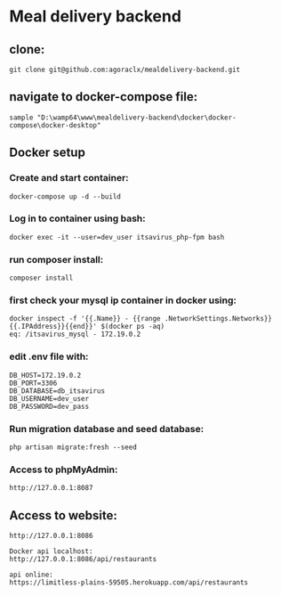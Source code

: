 # Meal delivery backend

## clone:
~~~
git clone git@github.com:agoraclx/mealdelivery-backend.git
~~~
## navigate to docker-compose file:
~~~
sample "D:\wamp64\www\mealdelivery-backend\docker\docker-compose\docker-desktop" 
~~~
## Docker setup
### Create and start container: 
~~~
docker-compose up -d --build
~~~
### Log in to container using bash: 
~~~
docker exec -it --user=dev_user itsavirus_php-fpm bash
~~~

### run composer install:
~~~
composer install
~~~

### first check your mysql ip container in docker using:
~~~
docker inspect -f '{{.Name}} - {{range .NetworkSettings.Networks}}{{.IPAddress}}{{end}}' $(docker ps -aq)
eq: /itsavirus_mysql - 172.19.0.2
~~~

### edit .env file with: 
~~~
DB_HOST=172.19.0.2
DB_PORT=3306
DB_DATABASE=db_itsavirus
DB_USERNAME=dev_user
DB_PASSWORD=dev_pass
~~~

### Run migration database and seed database: 
~~~
php artisan migrate:fresh --seed
~~~
### Access to phpMyAdmin:
~~~
http://127.0.0.1:8087
~~~

## Access to website:
~~~
http://127.0.0.1:8086

Docker api localhost:
http://127.0.0.1:8086/api/restaurants

api online:
https://limitless-plains-59505.herokuapp.com/api/restaurants
~~~
